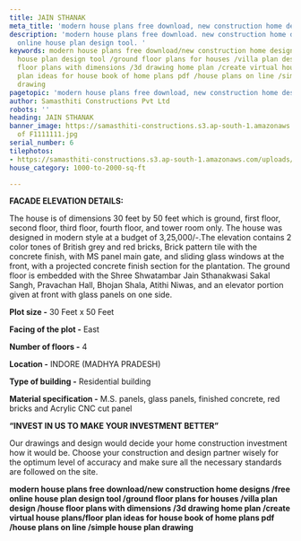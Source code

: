 ```yaml
---
title: JAIN STHANAK
meta_title: 'modern house plans free download, new construction home designs. '
description: 'modern house plans free download. new construction home designs .free
  online house plan design tool. '
keywords: modern house plans free download/new construction home designs /free online
  house plan design tool /ground floor plans for houses /villa plan design /house
  floor plans with dimensions /3d drawing home plan /create virtual house plans/floor
  plan ideas for house book of home plans pdf /house plans on line /simple house plan
  drawing
pagetopic: 'modern house plans free download, new construction home designs. '
author: Samasthiti Constructions Pvt Ltd
robots: ''
heading: JAIN STHANAK
banner_image: https://samasthiti-constructions.s3.ap-south-1.amazonaws.com/uploads/Copy
  of F1111111.jpg
serial_number: 6
tilephotos:
- https://samasthiti-constructions.s3.ap-south-1.amazonaws.com/uploads/Copy of F1111111.jpg
house_category: 1000-to-2000-sq-ft

---
```

**FACADE ELEVATION DETAILS:**

The house is of dimensions 30 feet by 50 feet which is ground, first floor, second floor, third floor, fourth floor, and tower room only. The house was designed in modern style at a budget of 3,25,000/-.The elevation contains 2 color tones of British grey and red bricks, Brick pattern tile with the concrete finish, with MS panel main gate, and sliding glass windows at the front, with a projected concrete finish section for the plantation. The ground floor is embedded with the Shree Shwatambar Jain Sthanakwasi Sakal Sangh, Pravachan Hall, Bhojan Shala, Atithi Niwas, and an elevator portion given at front with glass panels on one side.

**Plot size -** 30 Feet x 50 Feet

**Facing of the plot -** East

**Number of floors -** 4

**Location -** INDORE (MADHYA PRADESH)

**Type of building -** Residential building

**Material specification -** M.S. panels, glass panels, finished concrete, red bricks and Acrylic CNC cut panel

**“INVEST IN US TO MAKE YOUR INVESTMENT BETTER”**

Our drawings and design would decide your home construction investment how it would be. Choose your construction and design partner wisely for the optimum level of accuracy and make sure all the necessary standards are followed on the site.

**modern house plans free download/new construction home designs /free online house plan design tool /ground floor plans for houses /villa plan design /house floor plans with dimensions /3d drawing home plan /create virtual house plans/floor plan ideas for house book of home plans pdf /house plans on line /simple house plan drawing**